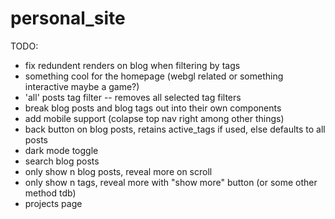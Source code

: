 # personal_site

TODO:
* fix redundent renders on blog when filtering by tags
* something cool for the homepage (webgl related or something interactive maybe a game?)
* 'all' posts tag filter -- removes all selected tag filters
* break blog posts and blog tags out into their own components
* add mobile support (colapse top nav right among other things)
* back button on blog posts, retains active_tags if used, else defaults to all posts
* dark mode toggle
* search blog posts
* only show n blog posts, reveal more on scroll
* only show n tags, reveal more with "show more" button (or some other method tdb)
* projects page
